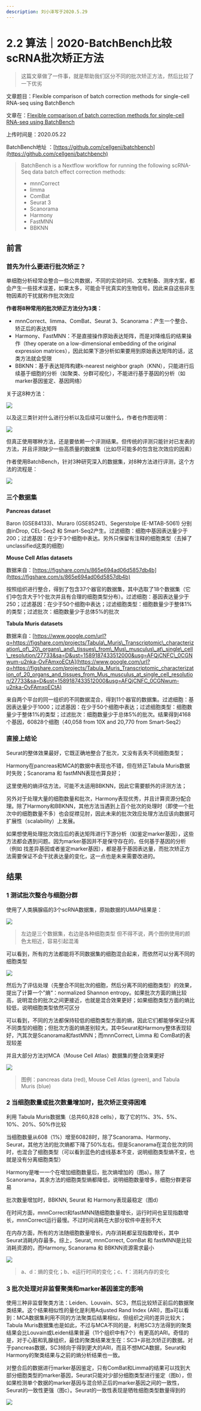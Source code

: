 ```yaml
---
description: 刘小泽写于2020.5.29
---
```


# 2.2 算法｜2020-BatchBench比较scRNA批次矫正方法

> 这篇文章做了一件事，就是帮助我们区分不同的批次矫正方法，然后比较了一下优劣

文章题目：Flexible comparison of batch correction methods for single-cell RNA-seq using BatchBench

文章在：[Flexible comparison of batch correction methods for single-cell RNA-seq using BatchBench](https://www.biorxiv.org/content/10.1101/2020.05.22.111211v2)

上传时间是：2020.05.22

BatchBench地址 ：[https://github.com/cellgeni/batchbench](https://github.com/cellgeni/batchbench)

> BatchBench is a Nextflow workflow for running the following scRNA-Seq data batch effect correction methods:
>
> * mnnCorrect
> * limma
> * ComBat
> * Seurat 3
> * Scanorama
> * Harmony
> * FastMNN
> * BBKNN

## 前言

### **首先为什么要进行批次矫正？**

单细胞分析经常会整合一些公共数据，不同的实验时间、文库制备、测序方案，都会产生一些技术误差，如果太多，可能会干扰真实的生物信号。因此来自这些非生物因素的干扰就称作批次效应

**作者将8种常用的批次矫正方法分为3类：**

* mnnCorrect、limma、ComBat、Seurat 3、Scanorama：产生一个整合、矫正后的表达矩阵
* Harmony、FastMNN：不是直接操作原始表达矩阵，而是对降维后的结果操作（they operate on a low-dimensional embedding of the original expression matrices），因此如果下游分析如果要用到原始表达矩阵的话，这类方法就会受限
* BBKNN：基于表达矩阵构建k-nearest neighbor graph（KNN），只能进行后续基于细胞的分析（如聚类、分群可视化），不能进行基于基因的分析（如marker基因鉴定、基因网络）

关于这8种方法：

![](https://jieandze1314-1255603621.cos.ap-guangzhou.myqcloud.com/blog/2020-05-29-031053.png)

以及这三类针对什么进行分析以及后续可以做什么，作者也作图说明：

![](https://jieandze1314-1255603621.cos.ap-guangzhou.myqcloud.com/blog/2020-05-29-030946.png)

但真正使用哪种方法，还是要依赖一个评测结果。但传统的评测只能针对已发表的方法，并且评测缺少一些高质量的数据集（比如尽可能多的包含批次效应的因素）

作者使用BatchBench，针对3种研究深入的数据集，对8种方法进行评测，这个方法的流程是：

![](https://jieandze1314-1255603621.cos.ap-guangzhou.myqcloud.com/blog/2020-05-29-031026.png)

### **三个数据集**

**Pancreas dataset**

Baron \(GSE84133\)、Muraro \(GSE85241\)、Segerstolpe \(E-MTAB-5061\) 分别由inDrop, CEL-Seq2 和 Smart-Seq2产生。过滤细胞：细胞中基因表达量少于200；过滤基因：在少于3个细胞中表达。另外只保留有注释的细胞类型（去掉了unclassified这类的细胞）

**Mouse Cell Atlas datasets**

数据来自：[https://figshare.com/s/865e694ad06d5857db4b](https://figshare.com/s/865e694ad06d5857db4b)

按照组织进行整合，得到了包含37个器官的数据集，其中选取了18个数据集（它们中包含大于1个批次并且有合理的细胞类型分布）。过滤细胞：基因表达量少于250；过滤基因：在少于50个细胞中表达；过滤细胞类型：细胞数量少于整体1%的类型；过滤批次：细胞数量少于总体5%的批次

**Tabula Muris datasets**

数据来自：[https://www.google.com/url?q=https://figshare.com/projects/Tabula\_Muris\_Transcriptomic\_characterization\_of\_20\_organs\_and\_tissues\_from\_Mus\_musculus\_at\_single\_cell\_resolution/27733&sa=D&ust=1589187433512000&usg=AFQjCNFC\_0CGNwum-u2nka-OvFAmxoECtA](https://www.google.com/url?q=https://figshare.com/projects/Tabula_Muris_Transcriptomic_characterization_of_20_organs_and_tissues_from_Mus_musculus_at_single_cell_resolution/27733&sa=D&ust=1589187433512000&usg=AFQjCNFC_0CGNwum-u2nka-OvFAmxoECtA)

来自两个平台的同一组织的不同数据混合，得到11个器官的数据集。过滤细胞：基因表达量少于1000；过滤基因：在少于50个细胞中表达；过滤细胞类型：细胞数量少于整体1%的类型；过滤批次：细胞数量少于总体5%的批次。结果得到4168个基因，60828个细胞（40,058 from 10X and 20,770 from Smart-Seq2）

### 直接上结论

Seurat的整体效果最好，它既正确地整合了批次，又没有丢失不同细胞类型；

Harmony在pancreas和MCA的数据中表现也不错，但在矫正Tabula Muris数据时失败；Scanorama 和 fastMNN表现也算良好；

这里使用的熵评估方法，可能不太适用BBKNN，因此它需要额外的评测方法；

另外对于处理大量的细胞数量和批次，Harmony表现优秀，并且计算资源分配合理。除了Harmony和BBKNN，其他方法当遇到上百个批次的处理时（即使一个批次中的细胞数量不多）也会捉襟见肘，因此未来的批次效应处理方法应该向数据可扩展性（scalability）上发展。

如果想使用处理批次效应后的表达矩阵进行下游分析（如鉴定marker基因），这些方法都会遇到问题。因为marker基因并不是保守存在的，任何基于基因的分析（例如 找差异基因或者鉴定marker基因），都是基于基因表达量，而批次矫正方法需要保证不会干扰表达量的变化，这一点也是未来需要改进的。

## 结果

### **1 测试批次整合与细胞分群**

使用了人类胰腺癌的3个scRNA数据集，原始数据的UMAP结果是：

![](https://jieandze1314-1255603621.cos.ap-guangzhou.myqcloud.com/blog/2020-05-29-032155.png)

> 左边是三个数据集，右边是各种细胞类型 但不得不说，两个图例使用的颜色太相近，容易引起混淆

可以看到，所有的方法都能将不同数据集的细胞混合起来，而依然可以分离不同的细胞类型

![](https://jieandze1314-1255603621.cos.ap-guangzhou.myqcloud.com/blog/2020-05-31-013319.png)

然后为了评估处理（先整合不同批次的细胞，然后分离不同的细胞类型）的效果，提出了计算一个”熵“：normalized Shannon entropy。如果批次方面的熵比较高，说明混合的批次之间更接近，也就是混合效果更好；如果细胞类型方面的熵比较低，说明细胞类型依然可区分

可以看到，不同的方法都保持较低的细胞类型方面的熵，因此它们都能够保证分离不同类型的细胞；但批次方面的熵差别较大。其中Seurat和Harmony整体表现较好，汽其次是Scanorama和fastMNN；而mnnCorrect, Limma 和 ComBat的表现较差

并且大部分方法对MCA（Mouse Cell Atlas）数据集的整合效果更好

![](https://jieandze1314-1255603621.cos.ap-guangzhou.myqcloud.com/blog/2020-05-31-014004.png)

> 图例：pancreas data \(red\), Mouse Cell Atlas \(green\), and Tabula Muris \(blue\)

### **2 当细胞数量或批次数量增加时，批次矫正变得困难**

利用 Tabula Muris数据集（总共60,828 cells），取了它的1%、3%、5%、10%、20%、50%作比较

当细胞数量从608（1%）增至60828时，除了Scanorama、Harmony、Seurat，其他方法的批次熵都下降了50%左右。但是Scanorama在混合批次的同时，也混合了细胞类型（可以看到蓝色的虚线基本不变，说明细胞类型熵不变，也就是没有分离细胞类型）

Harmony是唯一一个在增加细胞数量后，批次熵增加的（图a）。除了Scanorama，其余方法的细胞类型熵都降低，说明细胞数量增多，细胞分群更容易

批次数量增加时，BBKNN, Seurat 和 Harmony表现最稳定（图d）

在时间方面，mnnCorrect和fastMNN随细胞数量增长，运行时间也呈现指数增长，mnnCorrect运行最慢。不过时间消耗在大部分软件中差别不大

在内存方面，所有的方法随细胞数量增长，内存消耗都呈现指数增长，其中Seurat消耗内存最多。综上，Seurat, mnnCorrect, ComBat 和 fastMNN是比较消耗资源的，而Harmony, Scanorama 和 BBKNN资源需求最小

![](https://jieandze1314-1255603621.cos.ap-guangzhou.myqcloud.com/blog/2020-05-31-022157.png)

> a、d：熵的变化；b、e运行时间的变化；c、f：消耗内存的变化

### **3 批次处理对非监督聚类和marker基因鉴定的影响**

使用三种非监督聚类方法：Leiden、Louvain、SC3，然后比较矫正前后的数据聚类结果。这个结果相似性的量化是利用Adjusted Rand Index \(ARI\)，图a可以看到：MCA数据集利用不同的方法聚类后结果相似，但组织之间的差异比较大；Tabula Muris数据集也是如此，不过与MCA不同的是，利用SC3方法得到的聚类结果会比Louvain或Leiden结果普遍（11个组织中有7个）有更高的ARI。奇怪的是，对于心脏和乳腺组织，最佳的聚类结果发生在：SC3+非批次矫正的数据。对于pancreas数据，SC3倾向于得到更大的ARI，而且不想MCA数据，Seurat和Harmony的聚类结果与之前的熵分析结果也一致。

对整合后的数据进行marker基因鉴定，只有ComBat和Limma的结果可以找到大部分细胞类型的marker基因，Seurat只能对少部分细胞类型进行鉴定（图b），但如果检测单个数据的marker基因与混合矫正后的marker基因之间的一致性，Seurat的一致性更强（图c）。Seurat的一致性表现是牺牲细胞类型数量得到的

![](https://jieandze1314-1255603621.cos.ap-guangzhou.myqcloud.com/blog/2020-05-31-035810.png)



